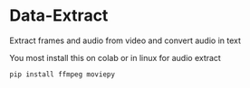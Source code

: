 # Data-Extract
Extract frames and audio from video and convert audio in text

You most install this on colab or in linux for audio extract
    
    pip install ffmpeg moviepy
